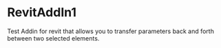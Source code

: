 # RevitAddIn1
 Test Addin for revit that allows you to transfer parameters back and forth between two selected elements.
